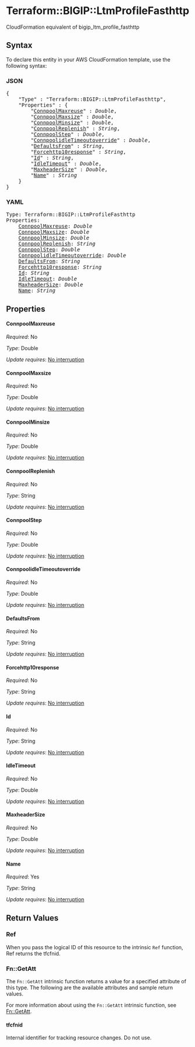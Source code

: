 # Terraform::BIGIP::LtmProfileFasthttp

CloudFormation equivalent of bigip_ltm_profile_fasthttp

## Syntax

To declare this entity in your AWS CloudFormation template, use the following syntax:

### JSON

<pre>
{
    "Type" : "Terraform::BIGIP::LtmProfileFasthttp",
    "Properties" : {
        "<a href="#connpoolmaxreuse" title="ConnpoolMaxreuse">ConnpoolMaxreuse</a>" : <i>Double</i>,
        "<a href="#connpoolmaxsize" title="ConnpoolMaxsize">ConnpoolMaxsize</a>" : <i>Double</i>,
        "<a href="#connpoolminsize" title="ConnpoolMinsize">ConnpoolMinsize</a>" : <i>Double</i>,
        "<a href="#connpoolreplenish" title="ConnpoolReplenish">ConnpoolReplenish</a>" : <i>String</i>,
        "<a href="#connpoolstep" title="ConnpoolStep">ConnpoolStep</a>" : <i>Double</i>,
        "<a href="#connpoolidletimeoutoverride" title="ConnpoolidleTimeoutoverride">ConnpoolidleTimeoutoverride</a>" : <i>Double</i>,
        "<a href="#defaultsfrom" title="DefaultsFrom">DefaultsFrom</a>" : <i>String</i>,
        "<a href="#forcehttp10response" title="Forcehttp10response">Forcehttp10response</a>" : <i>String</i>,
        "<a href="#id" title="Id">Id</a>" : <i>String</i>,
        "<a href="#idletimeout" title="IdleTimeout">IdleTimeout</a>" : <i>Double</i>,
        "<a href="#maxheadersize" title="MaxheaderSize">MaxheaderSize</a>" : <i>Double</i>,
        "<a href="#name" title="Name">Name</a>" : <i>String</i>
    }
}
</pre>

### YAML

<pre>
Type: Terraform::BIGIP::LtmProfileFasthttp
Properties:
    <a href="#connpoolmaxreuse" title="ConnpoolMaxreuse">ConnpoolMaxreuse</a>: <i>Double</i>
    <a href="#connpoolmaxsize" title="ConnpoolMaxsize">ConnpoolMaxsize</a>: <i>Double</i>
    <a href="#connpoolminsize" title="ConnpoolMinsize">ConnpoolMinsize</a>: <i>Double</i>
    <a href="#connpoolreplenish" title="ConnpoolReplenish">ConnpoolReplenish</a>: <i>String</i>
    <a href="#connpoolstep" title="ConnpoolStep">ConnpoolStep</a>: <i>Double</i>
    <a href="#connpoolidletimeoutoverride" title="ConnpoolidleTimeoutoverride">ConnpoolidleTimeoutoverride</a>: <i>Double</i>
    <a href="#defaultsfrom" title="DefaultsFrom">DefaultsFrom</a>: <i>String</i>
    <a href="#forcehttp10response" title="Forcehttp10response">Forcehttp10response</a>: <i>String</i>
    <a href="#id" title="Id">Id</a>: <i>String</i>
    <a href="#idletimeout" title="IdleTimeout">IdleTimeout</a>: <i>Double</i>
    <a href="#maxheadersize" title="MaxheaderSize">MaxheaderSize</a>: <i>Double</i>
    <a href="#name" title="Name">Name</a>: <i>String</i>
</pre>

## Properties

#### ConnpoolMaxreuse

_Required_: No

_Type_: Double

_Update requires_: [No interruption](https://docs.aws.amazon.com/AWSCloudFormation/latest/UserGuide/using-cfn-updating-stacks-update-behaviors.html#update-no-interrupt)

#### ConnpoolMaxsize

_Required_: No

_Type_: Double

_Update requires_: [No interruption](https://docs.aws.amazon.com/AWSCloudFormation/latest/UserGuide/using-cfn-updating-stacks-update-behaviors.html#update-no-interrupt)

#### ConnpoolMinsize

_Required_: No

_Type_: Double

_Update requires_: [No interruption](https://docs.aws.amazon.com/AWSCloudFormation/latest/UserGuide/using-cfn-updating-stacks-update-behaviors.html#update-no-interrupt)

#### ConnpoolReplenish

_Required_: No

_Type_: String

_Update requires_: [No interruption](https://docs.aws.amazon.com/AWSCloudFormation/latest/UserGuide/using-cfn-updating-stacks-update-behaviors.html#update-no-interrupt)

#### ConnpoolStep

_Required_: No

_Type_: Double

_Update requires_: [No interruption](https://docs.aws.amazon.com/AWSCloudFormation/latest/UserGuide/using-cfn-updating-stacks-update-behaviors.html#update-no-interrupt)

#### ConnpoolidleTimeoutoverride

_Required_: No

_Type_: Double

_Update requires_: [No interruption](https://docs.aws.amazon.com/AWSCloudFormation/latest/UserGuide/using-cfn-updating-stacks-update-behaviors.html#update-no-interrupt)

#### DefaultsFrom

_Required_: No

_Type_: String

_Update requires_: [No interruption](https://docs.aws.amazon.com/AWSCloudFormation/latest/UserGuide/using-cfn-updating-stacks-update-behaviors.html#update-no-interrupt)

#### Forcehttp10response

_Required_: No

_Type_: String

_Update requires_: [No interruption](https://docs.aws.amazon.com/AWSCloudFormation/latest/UserGuide/using-cfn-updating-stacks-update-behaviors.html#update-no-interrupt)

#### Id

_Required_: No

_Type_: String

_Update requires_: [No interruption](https://docs.aws.amazon.com/AWSCloudFormation/latest/UserGuide/using-cfn-updating-stacks-update-behaviors.html#update-no-interrupt)

#### IdleTimeout

_Required_: No

_Type_: Double

_Update requires_: [No interruption](https://docs.aws.amazon.com/AWSCloudFormation/latest/UserGuide/using-cfn-updating-stacks-update-behaviors.html#update-no-interrupt)

#### MaxheaderSize

_Required_: No

_Type_: Double

_Update requires_: [No interruption](https://docs.aws.amazon.com/AWSCloudFormation/latest/UserGuide/using-cfn-updating-stacks-update-behaviors.html#update-no-interrupt)

#### Name

_Required_: Yes

_Type_: String

_Update requires_: [No interruption](https://docs.aws.amazon.com/AWSCloudFormation/latest/UserGuide/using-cfn-updating-stacks-update-behaviors.html#update-no-interrupt)

## Return Values

### Ref

When you pass the logical ID of this resource to the intrinsic `Ref` function, Ref returns the tfcfnid.

### Fn::GetAtt

The `Fn::GetAtt` intrinsic function returns a value for a specified attribute of this type. The following are the available attributes and sample return values.

For more information about using the `Fn::GetAtt` intrinsic function, see [Fn::GetAtt](https://docs.aws.amazon.com/AWSCloudFormation/latest/UserGuide/intrinsic-function-reference-getatt.html).

#### tfcfnid

Internal identifier for tracking resource changes. Do not use.

